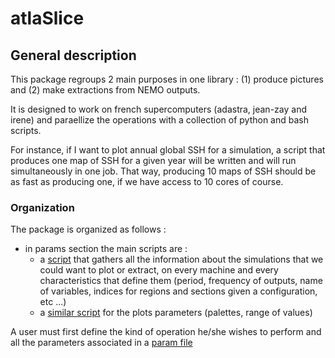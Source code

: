 # atlaSlice

## General description

This package regroups 2 main purposes in one library : (1) produce pictures and (2) make extractions from NEMO outputs.

It is designed to work on french supercomputers (adastra, jean-zay and irene) and paraellize the operations with a collection of python and bash scripts.

For instance, if I want to plot annual global SSH for a simulation, a script that produces one map of SSH for a given year will be written and will run simultaneously in one job. That way, producing 10 maps of SSH should be as fast as producing one, if we have access to 10 cores of course.

### Organization
The package is organized as follows :
  - in params section the main scripts are :
     - a [script](params/simulations_dict.py) that gathers all the information about the simulations that we could want to plot or extract, on every machine and every characteristics that define them (period, frequency of outputs, name of variables, indices for regions and sections given a configuration, etc ...) 
     - a [similar script](params/plots_dict.py) for the plots parameters (palettes, range of values)


A user must first define the kind of operation he/she wishes to perform and all the parameters associated in a [param file](params/example_plot_definitions.py)
